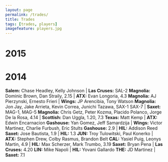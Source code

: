 ```yaml
---
layout: page
permalink: /trades/
title: Trades
tags: [trades, players]
imagefeature: players.jpg
---
```


# 2015

# 2014

**Salem:** Chase Headley, Kelly Johnson | **Las Cruses:** SAL-2
**Magnolia:** Dominic Brown, Dan Straily, 2.15 | **ATX:** Evan Longoria, 4.3
**Magnolia:** AJ Pierzynski, Ernesto Frieri | **Wings:** JP Arencibia, Tony Watson
**Magnolia:** Jon Jay, Jake Arrieta, Kevin Correa, Junichi Tazawa, SAX-1 SAX-7 | **Saxet:** MAG-1, MAG-5
**Magnolia:** Chris Getz, Peter Kozma, Placido Polanco, Jorge De la Rosa, 4.14 | **Scottish:** Dan Uggla, 1.20, 7.3
**Texas:** Matt Kemp | **ATX:** Edwin Encarnacion
**Gashouse:** Yan Gomez, Jeff Samardzija | **Wings:** Victor Martinez, Charlie Furbush, Eric Stults
**Gashouse:** 2.9 | **HIL:** Addison Reed
**Saxet:** Jose Bautista, 1.9 | **HIL:** 1.3
**JUN:** Troy Tulowitski, Paul Konerko | **ATX:** Stephen Drew, Colby Rasmus, Brandon Belt
**CAL:** Yasiel Puig, Leonys Martin, 4.9 | **HIL:** Max Scherzer, Mark Trumbo, 3.19
**Saxet:** Bryan Pena | **Las Cruses:** 4.20
**LIN:** Mike Napoli | **HIL:** Yovani Gallardo
**THE:** JD Martinez | **Saxet:** 7.1
